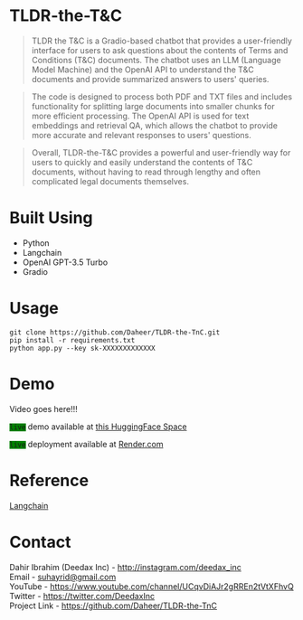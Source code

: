 # TLDR-the-T&C
> TLDR the T&amp;C is a Gradio-based chatbot that provides a user-friendly interface for users to ask questions about the contents of Terms and Conditions (T&C) documents. The chatbot uses an LLM (Language Model Machine) and the OpenAI API to understand the T&C documents and provide summarized answers to users' queries.

> The code is designed to process both PDF and TXT files and includes functionality for splitting large documents into smaller chunks for more efficient processing. The OpenAI API is used for text embeddings and retrieval QA, which allows the chatbot to provide more accurate and relevant responses to users' questions.

> Overall, TLDR-the-T&C provides a powerful and user-friendly way for users to quickly and easily understand the contents of T&C documents, without having to read through lengthy and often complicated legal documents themselves.

# Built Using

- Python
- Langchain
- OpenAI GPT-3.5 Turbo
- Gradio

# Usage

    git clone https://github.com/Daheer/TLDR-the-TnC.git 
    pip install -r requirements.txt
    python app.py --key sk-XXXXXXXXXXXXX

# Demo

Video goes here!!!

<code style="background-color:green">live</code> demo available at [this HuggingFace Space](https://huggingface.co/spaces/deedax/TLDR-the-TnC)

<code style="background-color:green">live</code> deployment available at [Render.com](https://tldr-the-tandc.onrender.com/tldr-bot/)

# Reference

[Langchain](https://langchain.readthedocs.io/)

# Contact

Dahir Ibrahim (Deedax Inc) - http://instagram.com/deedax_inc <br>
Email - suhayrid@gmail.com <br>
YouTube - https://www.youtube.com/channel/UCqvDiAJr2gRREn2tVtXFhvQ <br>
Twitter - https://twitter.com/DeedaxInc <br>
Project Link - https://github.com/Daheer/TLDR-the-TnC
